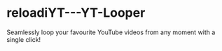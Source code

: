 # reloadiYT---YT-Looper
Seamlessly loop your favourite YouTube videos from any moment with a single click!

